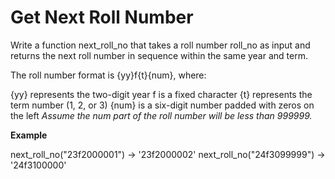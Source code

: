 # Get Next Roll Number
Write a function next_roll_no that takes a roll number roll_no as input and returns the next roll number in sequence within the same year and term.

The roll number format is {yy}f{t}{num}, where:

{yy} represents the two-digit year
f is a fixed character
{t} represents the term number (1, 2, or 3)
{num} is a six-digit number padded with zeros on the left
*Assume the num part of the roll number will be less than 999999.*

**Example**

next_roll_no("23f2000001") -> '23f2000002'
next_roll_no("24f3099999") -> '24f3100000'